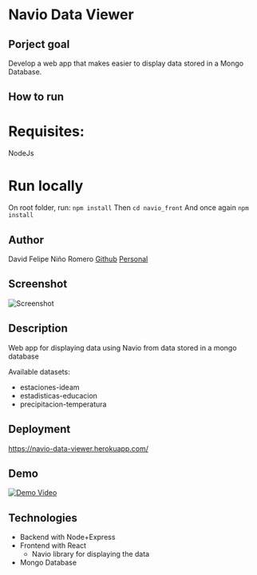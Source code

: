 # Navio Data Viewer


## Porject goal
Develop a web app that makes easier to display data stored in a Mongo Database.

## How to run 

# Requisites:
NodeJs

# Run locally
On root folder, run: 
```npm install```
Then ```cd navio_front``` 
And once again ```npm install```

## Author
 David Felipe Niño Romero
    [Github](https://github.com/dfnino10)
    [Personal](https://dfnino10.github.io/davidnino/)
    
## Screenshot

![Screenshot](https://raw.githubusercontent.com/dfnino10/navio_data_viewer/master/preview.png)

## Description

Web app for displaying data using Navio from data stored in a mongo database

Available datasets: 
- estaciones-ideam
- estadisticas-educacion
- precipitacion-temperatura

## Deployment

https://navio-data-viewer.herokuapp.com/

## Demo 
[![Demo Video](https://raw.githubusercontent.com/dfnino10/navio_data_viewer/master/navigo-data-viewer.png)](https://www.youtube.com/watch?v=YOUTUBE_VIDEO_ID_HERE) 

## Technologies
- Backend with Node+Express
- Frontend with React
   - Navio library for displaying the data
- Mongo Database

